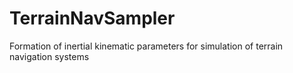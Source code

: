 # TerrainNavSampler
Formation of inertial kinematic parameters for simulation of terrain navigation systems
